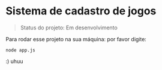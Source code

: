 # Sistema de cadastro de jogos 

> Status do projeto: Em desenvolvimento

Para rodar esse projeto na sua máquina: por favor digite:

```
node app.js
```

:)  uhuu
